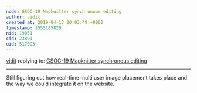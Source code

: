```yaml
---
node: GSOC-19 Mapknitter synchronous editing
author: vidit
created_at: 2019-04-13 20:03:49 +0000
timestamp: 1555185829
nid: 19051
cid: 23891
uid: 517093
---
```




[vidit](../profile/vidit) replying to: [GSOC-19 Mapknitter synchronous editing](../notes/vidit/04-13-2019/gsoc-19-mapknitter-synchronous-editing)

----
 Still figuring out how real-time multi user image placement takes place and the way we could integrate it on the website.